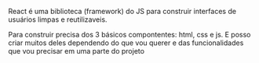 React é uma biblioteca (framework) do JS para construir interfaces de usuários limpas e reutilizaveis.

Para construir precisa dos 3 básicos compontentes: html, css e js. E posso criar muitos deles dependendo do que vou querer e das funcionalidades que vou precisar em uma parte do projeto